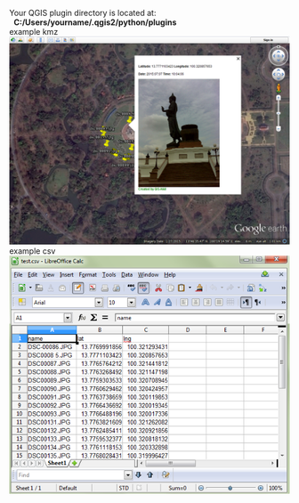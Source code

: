 <html>
<body style='background-color:##D7ECF8;'>

Your QGIS plugin directory is located at:<br>
&nbsp;&nbsp;<b>C:/Users/yourname/.qgis2/python/plugins</b>
<br/>
example kmz <br/>
<img src="/image2.png"></img>
example csv <br/>
<img src="/image4.png"></img>
</body>
</html>

